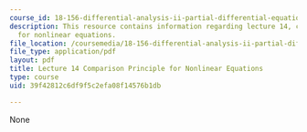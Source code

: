 ```yaml
---
course_id: 18-156-differential-analysis-ii-partial-differential-equations-and-fourier-analysis-spring-2016
description: This resource contains information regarding lecture 14, comparison principle
  for nonlinear equations.
file_location: /coursemedia/18-156-differential-analysis-ii-partial-differential-equations-and-fourier-analysis-spring-2016/39f42812c6df9f5c2efa08f14576b1db_MIT18_156S16_lec14.pdf
file_type: application/pdf
layout: pdf
title: Lecture 14 Comparison Principle for Nonlinear Equations
type: course
uid: 39f42812c6df9f5c2efa08f14576b1db

---
```

None